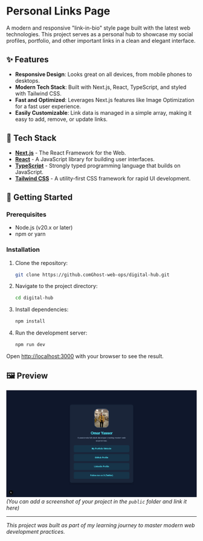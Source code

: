 # Personal Links Page

A modern and responsive "link-in-bio" style page built with the latest web technologies. This project serves as a personal hub to showcase my social profiles, portfolio, and other important links in a clean and elegant interface.

## ✨ Features

-   **Responsive Design**: Looks great on all devices, from mobile phones to desktops.
-   **Modern Tech Stack**: Built with Next.js, React, TypeScript, and styled with Tailwind CSS.
-   **Fast and Optimized**: Leverages Next.js features like Image Optimization for a fast user experience.
-   **Easily Customizable**: Link data is managed in a simple array, making it easy to add, remove, or update links.

## 🚀 Tech Stack

-   [**Next.js**](https://nextjs.org/) - The React Framework for the Web.
-   [**React**](https://react.dev/) - A JavaScript library for building user interfaces.
-   [**TypeScript**](https://www.typescriptlang.org/) - Strongly typed programming language that builds on JavaScript.
-   [**Tailwind CSS**](https://tailwindcss.com/) - A utility-first CSS framework for rapid UI development.

## 🔧 Getting Started

### Prerequisites

-   Node.js (v20.x or later)
-   npm or yarn

### Installation

1.  Clone the repository:
    ```bash
    git clone https://github.comGhost-web-ops/digital-hub.git
    ```
2.  Navigate to the project directory:
    ```bash
    cd digital-hub
    ```
3.  Install dependencies:
    ```bash
    npm install
    ```
4.  Run the development server:
    ```bash
    npm run dev
    ```

Open [http://localhost:3000](http://localhost:3000) with your browser to see the result.

## 🖼️ Preview

![Project Screenshot](./public/Screenshot%202025-07-13%20002217.png) 
*(You can add a screenshot of your project in the `public` folder and link it here)*

---
*This project was built as part of my learning journey to master modern web development practices.*